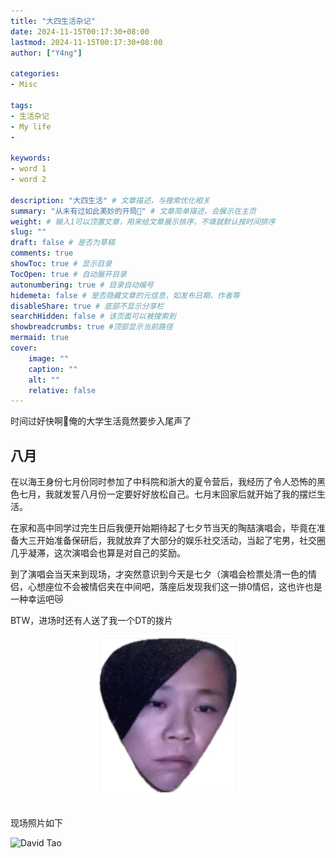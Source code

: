 ```yaml
---
title: "大四生活杂记"
date: 2024-11-15T00:17:30+08:00
lastmod: 2024-11-15T00:17:30+08:00
author: ["Y4ng"]

categories:
- Misc

tags:
- 生活杂记
- My life
- 

keywords:
- word 1
- word 2

description: "大四生活" # 文章描述，与搜索优化相关
summary: "从未有过如此美妙的开局🥰" # 文章简单描述，会展示在主页
weight: # 输入1可以顶置文章，用来给文章展示排序，不填就默认按时间排序
slug: ""
draft: false # 是否为草稿
comments: true
showToc: true # 显示目录
TocOpen: true # 自动展开目录
autonumbering: true # 目录自动编号
hidemeta: false # 是否隐藏文章的元信息，如发布日期、作者等
disableShare: true # 底部不显示分享栏
searchHidden: false # 该页面可以被搜索到
showbreadcrumbs: true #顶部显示当前路径
mermaid: true
cover:
    image: ""
    caption: ""
    alt: ""
    relative: false
---
```


时间过好快啊🫨俺的大学生活竟然要步入尾声了
## 八月
在以海王身份七月份同时参加了中科院和浙大的夏令营后，我经历了令人恐怖的黑色七月，我就发誓八月份一定要好好放松自己。七月末回家后就开始了我的摆烂生活。

在家和高中同学过完生日后我便开始期待起了七夕节当天的陶喆演唱会，毕竟在准备大三开始准备保研后，我就放弃了大部分的娱乐社交活动，当起了宅男，社交圈几乎凝滞，这次演唱会也算是对自己的奖励。

到了演唱会当天来到现场，才突然意识到今天是七夕（演唱会检票处清一色的情侣，心想座位不会被情侣夹在中间吧，落座后发现我们这一排0情侣，这也许也是一种幸运吧😿

BTW，进场时还有人送了我一个DT的拨片

<center><img src="2024_8-10_month/DT_pick.jpg" width="50%" /></center>

现场照片如下

![David Tao](DT_pick.jpg)

<!-- more --> 

